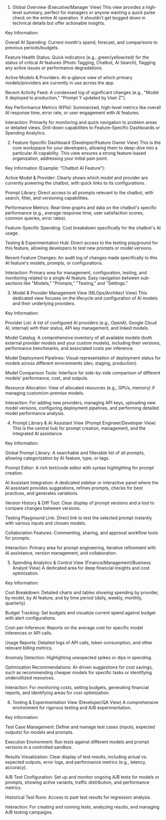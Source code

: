 1. Global Overview (Executive/Manager View)
This view provides a high-level summary, perfect for managers or anyone wanting a quick pulse check on the entire AI operation. It shouldn't get bogged down in technical details but offer actionable insights.

Key Information:

Overall AI Spending: Current month's spend, forecast, and comparisons to previous periods/budgets.

Feature Health Status: Quick indicators (e.g., green/yellow/red) for the status of critical AI features (Photo Tagging, Chatbot, AI Search), flagging any active issues or performance degradations.

Active Models & Providers: At-a-glance view of which primary models/providers are currently in use across the app.

Recent Activity Feed: A condensed log of significant changes (e.g., "Model X deployed to production," "Prompt Y updated by User Z").

Key Performance Metrics (KPIs): Summarized, high-level metrics like overall AI response time, error rate, or user engagement with AI features.

Interaction: Primarily for monitoring and quick navigation to problem areas or detailed views. Drill-down capabilities to Feature-Specific Dashboards or Spending Analytics.

2. Feature-Specific Dashboard (Developer/Feature Owner View)
This is the core workspace for your developers, allowing them to deep-dive into a particular AI capability. This view ensures a strong feature-based organization, addressing your initial pain point.

Key Information (Example: "Chatbot AI Feature"):

Active Model & Provider: Clearly shows which model and provider are currently powering the chatbot, with quick links to its configurations.

Prompt Library: Direct access to all prompts relevant to the chatbot, with search, filter, and versioning capabilities.

Performance Metrics: Real-time graphs and data on the chatbot's specific performance (e.g., average response time, user satisfaction scores, common queries, error rates).

Feature-Specific Spending: Cost breakdown specifically for the chatbot's AI usage.

Testing & Experimentation Hub: Direct access to the testing playground for this feature, allowing developers to test new prompts or model versions.

Recent Feature Changes: An audit log of changes made specifically to this AI feature's models, prompts, or configurations.

Interaction: Primary area for management, configuration, testing, and monitoring related to a single AI feature. Easy navigation between sub-sections like "Models," "Prompts," "Testing," and "Settings."

3. Model & Provider Management View (MLOps/Architect View)
This dedicated view focuses on the lifecycle and configuration of AI models and their underlying providers.

Key Information:

Provider List: A list of configured AI providers (e.g., OpenAI, Google Cloud AI, internal) with their status, API key management, and linked models.

Model Catalog: A comprehensive inventory of all available models (both external provider models and your custom models), including their versions, performance benchmarks, and associated costs per inference.

Model Deployment Pipelines: Visual representation of deployment status for models across different environments (dev, staging, production).

Model Comparison Tools: Interface for side-by-side comparison of different models' performance, cost, and outputs.

Resource Allocation: View of allocated resources (e.g., GPUs, memory) if managing custom/on-premise models.

Interaction: For adding new providers, managing API keys, uploading new model versions, configuring deployment pipelines, and performing detailed model performance analysis.

4. Prompt Library & AI Assistant View (Prompt Engineer/Developer View)
This is the central hub for prompt creation, management, and the integrated AI assistance.

Key Information:

Global Prompt Library: A searchable and filterable list of all prompts, allowing categorization by AI feature, type, or tags.

Prompt Editor: A rich text/code editor with syntax highlighting for prompt creation.

AI Assistant Integration: A dedicated sidebar or interactive panel where the AI assistant provides suggestions, refines prompts, checks for best practices, and generates variations.

Version History & Diff Tool: Clear display of prompt versions and a tool to compare changes between versions.

Testing Playground Link: Direct link to test the selected prompt instantly with various inputs and chosen models.

Collaboration Features: Commenting, sharing, and approval workflow tools for prompts.

Interaction: Primary area for prompt engineering, iterative refinement with AI assistance, version management, and collaboration.

5. Spending Analytics & Control View (Finance/Management/Business Analyst View)
A dedicated area for deep financial insights and cost optimization.

Key Information:

Cost Breakdown: Detailed charts and tables showing spending by provider, by model, by AI feature, and by time period (daily, weekly, monthly, quarterly).

Budget Tracking: Set budgets and visualize current spend against budget with alert configurations.

Cost-per-Inference: Reports on the average cost for specific model inferences or API calls.

Usage Reports: Detailed logs of API calls, token consumption, and other relevant billing metrics.

Anomaly Detection: Highlighting unexpected spikes or dips in spending.

Optimization Recommendations: AI-driven suggestions for cost savings, such as recommending cheaper models for specific tasks or identifying underutilized resources.

Interaction: For monitoring costs, setting budgets, generating financial reports, and identifying areas for cost optimization.

6. Testing & Experimentation View (Developer/QA View)
A comprehensive environment for rigorous testing and A/B experimentation.

Key Information:

Test Case Management: Define and manage test cases (inputs, expected outputs) for models and prompts.

Execution Environment: Run tests against different models and prompt versions in a controlled sandbox.

Results Visualization: Clear display of test results, including actual vs. expected outputs, error logs, and performance metrics (e.g., latency, accuracy).

A/B Test Configuration: Set up and monitor ongoing A/B tests for models or prompts, showing active variants, traffic distribution, and performance metrics.

Historical Test Runs: Access to past test results for regression analysis.

Interaction: For creating and running tests, analyzing results, and managing A/B testing campaigns.

